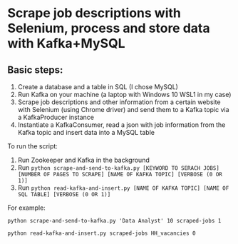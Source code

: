 # Scrape job descriptions with Selenium, process and store data with Kafka+MySQL

## Basic steps:

1. Create a database and a table in SQL (I chose MySQL)
2. Run Kafka on your machine (a laptop with Windows 10 WSL1 in my case)
3. Scrape job descriptions and other information from a certain website with Selenium (using Chrome driver) and send them to a Kafka topic via a KafkaProducer instance
4. Instantiate a KafkaConsumer, read a json with job information from the Kafka topic and insert data into a MySQL table 


To run the script:

1. Run Zookeeper and Kafka in the background
2. Run `python scrape-and-send-to-kafka.py [KEYWORD TO SERACH JOBS] [NUMBER OF PAGES TO SCRAPE] [NAME OF KAFKA TOPIC] [VERBOSE (0 OR 1)]`
3. Run `python read-kafka-and-insert.py [NAME OF KAFKA TOPIC] [NAME OF SQL TABLE] [VERBOSE (0 OR 1)]`

For example:

```
python scrape-and-send-to-kafka.py 'Data Analyst' 10 scraped-jobs 1

python read-kafka-and-insert.py scraped-jobs HH_vacancies 0
```
